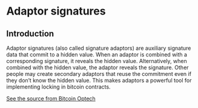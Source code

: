 # Adaptor signatures

## Introduction

Adaptor signatures (also called signature adaptors) are auxiliary signature data that commit to a hidden value. When an adaptor is combined with a corresponding signature, it reveals the hidden value. Alternatively, when combined with the hidden value, the adaptor reveals the signature. Other people may create secondary adaptors that reuse the commitment even if they don’t know the hidden value. This makes adaptors a powerful tool for implementing locking in bitcoin contracts.

[See the source from Bitcoin Optech](https://bitcoinops.org/en/topics/adaptor-signatures/)
